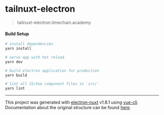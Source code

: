 # tailnuxt-electron

> tailnuxt-electron.timechain.academy

#### Build Setup

``` bash
# install dependencies
yarn install

# serve app with hot reload
yarn dev

# build electron application for production
yarn build

# lint all JS/Vue component files in `src/`
yarn lint

```

---

This project was generated with [electron-nuxt](https://github.com/michalzaq12/electron-nuxt) v1.8.1 using [vue-cli](https://github.com/vuejs/vue-cli). Documentation about the original structure can be found [here](https://github.com/michalzaq12/electron-nuxt/blob/master/README.md).
